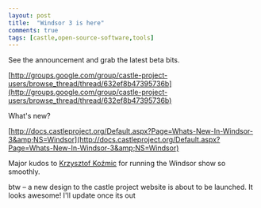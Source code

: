 ```yaml
---
layout: post
title:  "Windsor 3 is here"
comments: true
tags: [castle,open-source-software,tools]
---
```



See the announcement and grab the latest beta bits.

[http://groups.google.com/group/castle-project-users/browse_thread/thread/632ef8b47395736b](http://groups.google.com/group/castle-project-users/browse_thread/thread/632ef8b47395736b)



What's new?

[http://docs.castleproject.org/Default.aspx?Page=Whats-New-In-Windsor-3&amp;NS=Windsor](http://docs.castleproject.org/Default.aspx?Page=Whats-New-In-Windsor-3&amp;NS=Windsor)



Major kudos to [Krzysztof Koźmic](http://kozmic.pl/) for running the Windsor show so smoothly.



btw – a new design to the castle project website is about to be launched. It looks awesome! I'll update once its out

